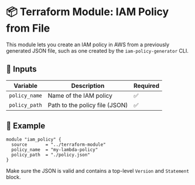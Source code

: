 # 📦 Terraform Module: IAM Policy from File

This module lets you create an IAM policy in AWS from a previously generated JSON file, such as one created by the `iam-policy-generator` CLI.

## 🔧 Inputs

| Variable      | Description                         | Required |
|---------------|-------------------------------------|----------|
| `policy_name` | Name of the IAM policy              | ✅       |
| `policy_path` | Path to the policy file (JSON)      | ✅       |

## 🚀 Example
```hcl
module "iam_policy" {
  source       = "../terraform-module"
  policy_name  = "my-lambda-policy"
  policy_path  = "./policy.json"
}
```

Make sure the JSON is valid and contains a top-level `Version` and `Statement` block.
